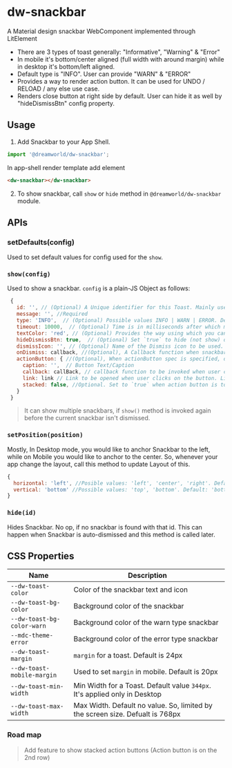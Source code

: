 # dw-snackbar
A Material design snackbar WebComponent implemented through LitElement
- There are 3 types of toast generally: "Informative", "Warning" & "Error"
- In mobile it's bottom/center aligned (full width with around margin) while in desktop it's bottom/left aligned.
- Default type is "INFO". User can provide "WARN" & "ERROR"
- Provides a way to render action button. It can be used for UNDO / RELOAD / any else use case.
- Renders close button at right side by default. User can hide it as well by "hideDismissBtn" config  property.

## Usage
1. Add Snackbar to your App Shell. 
```js
import '@dreamworld/dw-snackbar';
```
In app-shell render template add element

```html
<dw-snackbar></dw-snackbar>
```

2. To show snackbar, call `show` or `hide` method in `@dreamworld/dw-snackbar` module.


## APIs

### setDefaults(config)
Used to set default values for config used for the `show`.


### `show(config)`
Used to show a snackbar. `config` is a plain-JS Object as follows:

```js
 {
   id: '', // (Optional) A Unique identifier for this Toast. Mainly used if you want to prematurely hide it.
   message: '', //Required
   type: 'INFO',  // (Optional) Possible values INFO | WARN | ERROR. Default: INFO
   timeout: 10000,  // (Optional) Time is in milliseconds after which message should be automatically dismissed. Set to `0` to prevent automatic dismiss. Default: 10000
   textColor: 'red', // (Optional) Provides the way using which you can update the color of the text in toast. Default: var(--mdc-theme-text-primary-on-dark).
   hideDismissBtn: true,  // (Optional) Set `true` to hide (not show) dismiss button. Default: false
   dismissIcon: '', // (Optional) Name of the Dismiss icon to be used. Default value: 'clear'
   onDismiss: callback, //(Optional), A Callback function when snackbar is dimissed, call in both cases: Either automatically closed or manually. It's first agument will be `id`.
   actionButton: { //(Optional), When actionButton spec is specified, dismiss icon-button isn't shown.
     caption: '',  // Button Text/Caption
     callback: callBack, // callback function to be invoked when user clicks on the action button. Callback method will receive `id` in the argument.
     link: link // Link to be opened when user clicks on the button. Link will be opened in the current window. Actually action button will be rendered as Link button. It's exclusive to `callback`. So, `callback` isn't invoked when this is specified.
     stacked: false, //Optional. Set to `true` when action button is to be shown on the Next Line. Default=false. 
   }
 }
```

> It can show multiple snackbars, if `show()` method is invoked again before the current snackbar isn't dismissed.


### `setPosition(position)`
Mostly, In Desktop mode, you would like to anchor Snackbar to the left, while on Mobile you would like to anchor to the center. So, whenever your app change the layout, call this method to update Layout of this.

```js
{
  horizontal: 'left', //Posible values: 'left', 'center', 'right'. Default: 'left'
  vertical: 'bottom' //Possible values: 'top', 'bottom'. Default: 'bottom'.
}
```

### `hide(id)`
Hides Snackbar. 
No op, if no snackbar is found with that id. This can happen when Snackbar is auto-dismissed and this method is called later.


## CSS Properties

| Name  | Description |
| ----  | ----------- |
| `--dw-toast-color` | Color of the snackbar text and icon |
| `--dw-toast-bg-color` | Background color of the snackbar |
| `--dw-toast-bg-color-warn` | Background color of the warn type snackbar |
| `--mdc-theme-error` | Background color of the error type snackbar |
| `--dw-toast-margin` | `margin` for a toast.  Default is 24px|
| `--dw-toast-mobile-margin` | Used to set `margin` in mobile. Default is 20px |
| `--dw-toast-min-width` | Min Width for a Toast. Default value `344px`. It's applied only in Desktop |
| `--dw-toast-max-width` | Max Width. Default no value. So, limited by the screen size. Defualt is 768px |


### Road map
> Add feature to show stacked action buttons (Action button is on the 2nd row)